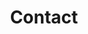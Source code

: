 ---
tags: 'pages'
title: 'Contact'
tabtitle: 'Contact | FGSA'
navtitle: 'Contact'
order: 6
layout: 'layouts/page.njk'
---